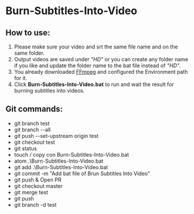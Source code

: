 # Burn-Subtitles-Into-Video

## How to use:

1. Please make sure your video and srt the same file name and on the same folder.
2. Output videos are saved under _"HD\"_ or you can create any folder name if you like and update the folder name to the bat file instead of _"HD\"_.
3. You already downloaded [FFmpeg](http://ffmpeg.org/download.html) and configured the Environment path for it.
4. Click **Burn-Subtitles-Into-Video.bat** to run and wait the result for burning subtitles into videos.

## Git commands:
- git branch test
- git branch --all
- git push --set-upstream origin test
- git checkout test
- git status
- touch / copy con Burn-Subtitles-Into-Video.bat
- atom .\Burn-Subtitles-Into-Video.bat
- git add .\Burn-Subtitles-Into-Video.bat
- git commit -m "Add bat file of Brun Subtitles Into Video"
- git push & Open PR
- git checkout master
- git merge test
- git push
- git branch -d test
